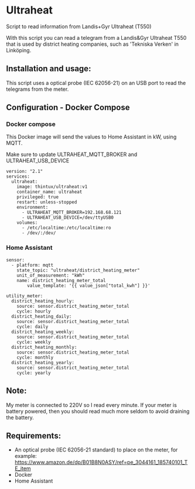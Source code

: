 # Ultraheat

Script to read information from Landis+Gyr Ultraheat (T550)

With this script you can read a telegram from a Landis&Gyr Ultraheat T550 that is used by district heating companies, such as 'Tekniska Verken' in Linköping.

## Installation and usage:
This script uses a optical probe (IEC 62056-21) on an USB port to read the telegrams from the meter.

## Configuration - Docker Compose

### Docker compose
This Docker image will send the values to Home Assistant in kW, using MQTT.

Make sure to update ULTRAHEAT_MQTT_BROKER and ULTRAHEAT_USB_DEVICE

    version: "2.1"
    services:
      ultraheat:
        image: thintux/ultraheat:v1
        container_name: ultraheat
        privileged: true
        restart: unless-stopped
        environment:
          - ULTRAHEAT_MQTT_BROKER=192.168.68.121
          - ULTRAHEAT_USB_DEVICE=/dev/ttyUSB0
        volumes:
          - /etc/localtime:/etc/localtime:ro
          - /dev/:/dev/

### Home Assistant

    sensor:
      - platform: mqtt
        state_topic: "ultraheat/district_heating_meter"
        unit_of_measurement: "kWh"
        name: district_heating_meter_total
            value_template: '{{ value_json["total_kwh"] }}'

    utility_meter:
      district_heating_hourly:
        source: sensor.district_heating_meter_total
        cycle: hourly
      district_heating_daily:
        source: sensor.district_heating_meter_total
        cycle: daily
      district_heating_weekly:
        source: sensor.district_heating_meter_total
        cycle: weekly
      district_heating_monthly:
        source: sensor.district_heating_meter_total
        cycle: monthly
      district_heating_yearly:
        source: sensor.district_heating_meter_total
        cycle: yearly

## Note:
My meter is connected to 220V so I read every minute.
If your meter is battery powered, then you should read much more seldom to avoid
draining the battery.

## Requirements:
- An optical probe (IEC 62056-21 standard) to place on the meter, for example: https://www.amazon.de/dp/B01B8N0ASY/ref=pe_3044161_185740101_TE_item
- Docker
- Home Assistant

